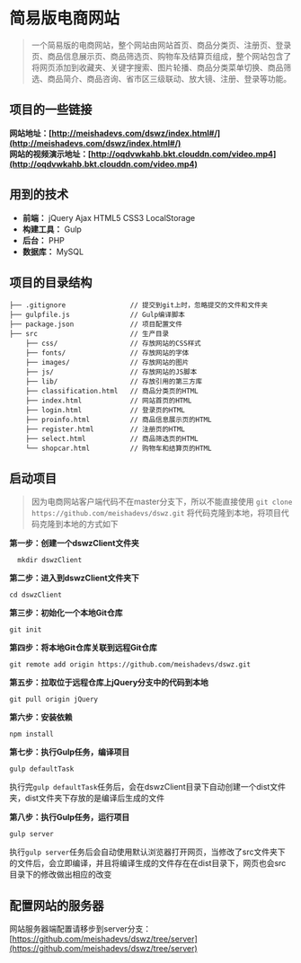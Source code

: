 # 简易版电商网站
> 一个简易版的电商网站，整个网站由网站首页、商品分类页、注册页、登录页、商品信息展示页、商品筛选页、购物车及结算页组成，整个网站包含了将网页添加到收藏夹、关键字搜索、图片轮播、商品分类菜单切换、商品筛选、商品简介、商品咨询、省市区三级联动、放大镜、注册、登录等功能。

## 项目的一些链接

**网站地址：[http://meishadevs.com/dswz/index.html#/](http://meishadevs.com/dswz/index.html#/)**  
**网站的视频演示地址：[http://oqdvwkahb.bkt.clouddn.com/video.mp4](http://oqdvwkahb.bkt.clouddn.com/video.mp4)**

## 用到的技术
- **前端：** jQuery Ajax HTML5 CSS3 LocalStorage
- **构建工具：** Gulp
- **后台：** PHP
- **数据库：** MySQL

## 项目的目录结构

	├── .gitignore                // 提交到git上时，忽略提交的文件和文件夹
	├── gulpfile.js               // Gulp编译脚本
	├── package.json              // 项目配置文件
	├── src                       // 生产目录
	    ├── css/                  // 存放网站的CSS样式
	    ├── fonts/                // 存放网站的字体
	    ├── images/               // 存放网站的图片
	    ├── js/                   // 存放网站的JS脚本
	    ├── lib/                  // 存放引用的第三方库
	    ├── classification.html   // 商品分类页的HTML
	    ├── index.html            // 网站首页的HTML
	    ├── login.html            // 登录页的HTML
	    ├── proinfo.html          // 商品信息展示页的HTML
	    ├── register.html         // 注册页的HTML
	    ├── select.html           // 商品筛选页的HTML
	    └── shopcar.html          // 购物车和结算页的HTML
            
## 启动项目
> 因为电商网站客户端代码不在master分支下，所以不能直接使用 `git clone https://github.com/meishadevs/dswz.git` 将代码克隆到本地，将项目代码克隆到本地的方式如下

**第一步：创建一个dswzClient文件夹**  

	  mkdir dswzClient

**第二步：进入到dswzClient文件夹下**  

	cd dswzClient
	
**第三步：初始化一个本地Git仓库**

	git init
	
**第四步：将本地Git仓库关联到远程Git仓库**  

	git remote add origin https://github.com/meishadevs/dswz.git

**第五步：拉取位于远程仓库上jQuery分支中的代码到本地**
	
	git pull origin jQuery

**第六步：安装依赖**

	npm install

**第七步：执行Gulp任务，编译项目**  

	gulp defaultTask

执行完`gulp defaultTask`任务后，会在dswzClient目录下自动创建一个dist文件夹，dist文件夹下存放的是编译后生成的文件

**第八步：执行Gulp任务，运行项目**  

	gulp server

执行`gulp server`任务后会自动使用默认浏览器打开网页，当修改了src文件夹下的文件后，会立即编译，并且将编译生成的文件存在在dist目录下，网页也会src目录下的修改做出相应的改变

## 配置网站的服务器
网站服务器端配置请移步到server分支：[https://github.com/meishadevs/dswz/tree/server](https://github.com/meishadevs/dswz/tree/server)


